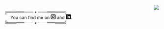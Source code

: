 <img align="right" src="https://github-readme-stats.vercel.app/api?username=lin-ycv&count_private=true&show_icons=true&hide_title=true"/>

╔═══━━━─── • ───━━━═══╗<br>
⠀⠀You can find me on <a href="https://www.instagram.com/lin.ycv/"><img src ="https://raw.githubusercontent.com/lin-ycv/lin-ycv/main/instagram.png"/></a> and <a href="https://www.linkedin.com/in/lin-ycv/"><img src ="https://raw.githubusercontent.com/lin-ycv/lin-ycv/main/linkedin.png"/></a>.<br>
╚═══━━━─── • ───━━━═══╝
